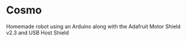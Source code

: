 # Cosmo
Homemade robot using an Arduino along with the Adafruit Motor Shield v2.3 and USB Host Shield
